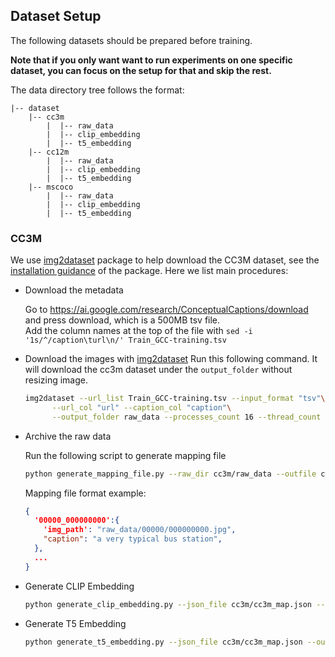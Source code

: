 
## Dataset Setup
The following datasets should be prepared before training.

**Note that if you only want want to run experiments on one specific dataset, you can focus on the setup for that and skip the rest.**

The data directory tree follows the format:
```
|-- dataset
	|-- cc3m
        |  |-- raw_data
        |  |-- clip_embedding
        |  |-- t5_embedding
	|-- cc12m
        |  |-- raw_data
        |  |-- clip_embedding
        |  |-- t5_embedding
	|-- mscoco
        |  |-- raw_data
        |  |-- clip_embedding
        |  |-- t5_embedding
```

### CC3M
We use [img2dataset](https://github.com/rom1504/img2dataset) package to help download the CC3M dataset, 
see the [installation guidance](https://github.com/rom1504/img2dataset#:~:text=url%2Bcaption%20datasets.-,Install,-pip%20install%20img2dataset)
of the package. Here we list main procedures:
* Download the metadata
  
  Go to https://ai.google.com/research/ConceptualCaptions/download and press download, which is a 500MB tsv file.\
  Add the column names at the top of the file with `sed -i '1s/^/caption\turl\n/' Train_GCC-training.tsv`
* Download the images with [img2dataset](https://github.com/rom1504/img2dataset)
  Run this following command. It will download the cc3m dataset under the `output_folder` without resizing image.
  ```bash
  img2dataset --url_list Train_GCC-training.tsv --input_format "tsv"\
        --url_col "url" --caption_col "caption"\
        --output_folder raw_data --processes_count 16 --thread_count 64 --image_size 256 --resize_mode no
  ```
* Archive the raw data
  
  Run the following script to generate mapping file
  ```bash
  python generate_mapping_file.py --raw_dir cc3m/raw_data --outfile cc3m/cc3m_map.json 
  ```
  Mapping file format example:
  ```json
  {
    '00000_000000000':{
      'img_path': "raw_data/00000/000000000.jpg",
      "caption": "a very typical bus station",
    },
    ...
  }
  ```
  
* Generate CLIP Embedding
  ```bash
  python generate_clip_embedding.py --json_file cc3m/cc3m_map.json --outdir cc3m/clip_embedding --batch_size 512
  ```
* Generate T5 Embedding
  ```bash
  python generate_t5_embedding.py --json_file cc3m/cc3m_map.json --outdir cc3m/t5_embedding --batch_size 32
  ```